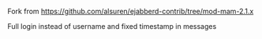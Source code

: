 Fork from https://github.com/alsuren/ejabberd-contrib/tree/mod-mam-2.1.x

Full login instead of username and fixed timestamp in messages
